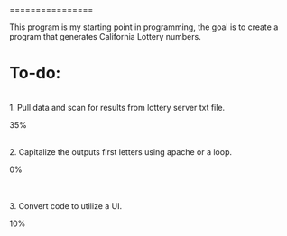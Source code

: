 <title><bold>FirstJavaProgram</bold></title>
================

This program is my starting point in programming, the goal is to create a program that generates California Lottery numbers.

<h1>To-do:</h1>
<br>1. Pull data and scan for results from lottery server txt file. <p alight="right">35%</p></br 
<br>2. Capitalize the outputs first letters using apache or a loop. <p alight="right">0%</p></br>
<br>3. Convert code to utilize a UI. <p alight="right">10%</p></br>
